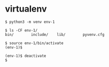 # virtualenv

```
$ python3 -m venv env-1

$ ls -CF env-1/
bin/        include/    lib/        pyvenv.cfg
```

```
$ source env-1/bin/activate
(env-1)$
```

```
(env-1)$ deactivate
$
```
